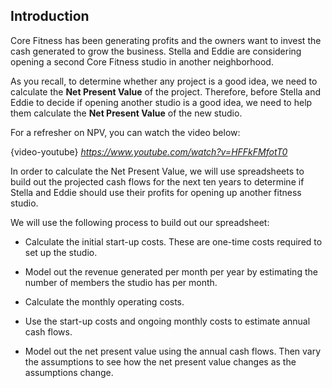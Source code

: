 ## Introduction

Core Fitness has been generating profits and the owners want to invest the cash generated to grow the business. Stella and Eddie are considering opening a second Core Fitness studio in another neighborhood.

As you recall, to determine whether any project is a good idea, we need to calculate the **Net Present Value** of the project. Therefore, before Stella and Eddie to decide if opening another studio is a good idea, we need to help them calculate the **Net Present Value** of the new studio.

For a refresher on NPV, you can watch the video below:

{video-youtube} *https://www.youtube.com/watch?v=HFFkFMfotT0*

In order to calculate the Net Present Value, we will use spreadsheets to build out the projected cash flows for the next ten years to determine if Stella and Eddie should use their profits for opening up another fitness studio.

We will use the following process to build out our spreadsheet:

  - Calculate the initial start-up costs. These are one-time costs required to set up the studio.

  - Model out the revenue generated per month per year by estimating the number of members the studio has per month.

  - Calculate the monthly operating costs.

  - Use the start-up costs and ongoing monthly costs to estimate annual cash flows.

  - Model out the net present value using the annual cash flows. Then vary the assumptions to see how the net present value changes as the assumptions change.
